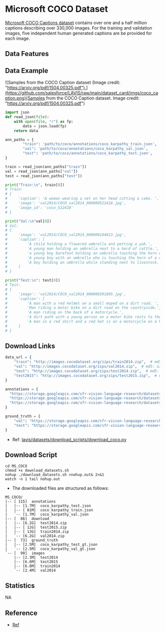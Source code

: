 # Microsoft COCO Dataset

[Microsoft COCO Captions dataset](https://github.com/tylin/coco-caption) contains over one and a half million captions describing over 330,000 images. For the training and validation images, five independent human generated captions are be provided for each image.


## Data Features

## Data Example

![Samples from the COCO Caption dataset (Image credit: "https://arxiv.org/pdf/1504.00325.pdf").](https://github.com/salesforce/LAVIS/raw/main/dataset_card/imgs/coco_caption.png)(Samples from the COCO Caption dataset. Image credit: "https://arxiv.org/pdf/1504.00325.pdf")

```python
import json
def read_json(file):
    with open(file, "r") as fp:
        data = json.load(fp)
    return data

ann_paths = {
        "train": 'path/to/coco/annotations/coco_karpathy_train.json',
        "val": 'path/to/coco/annotations/coco_karpathy_val.json',
        "test": 'path/to/coco/annotations/coco_karpathy_test.json',
}

train = read_json(ann_paths["train"])
val = read_json(ann_paths["val"])
test = read_json(ann_paths["test"])

print("Train:\n", train[0])
# Train:
# {
#     'caption': 'A woman wearing a net on her head cutting a cake. ', 
#     'image': 'val2014/COCO_val2014_000000522418.jpg', 
#     'image_id': 'coco_522418'
# }

print("Val:\n"val[0])
# Val:
# {
#     'image': 'val2014/COCO_val2014_000000184613.jpg', 
#     'caption': [
#         'A child holding a flowered umbrella and petting a yak.', 
#         'A young man holding an umbrella next to a herd of cattle.', 
#         'a young boy barefoot holding an umbrella touching the horn of a cow', 
#         'A young boy with an umbrella who is touching the horn of a cow.', 
#         'A boy holding an umbrella while standing next to livestock.'
#     ]
# }

print("Test:\n": test[0])
# Test:
# {
#     'image': 'val2014/COCO_val2014_000000391895.jpg', 
#     'caption': [
#         'A man with a red helmet on a small moped on a dirt road. ', 
#         'Man riding a motor bike on a dirt road on the countryside.', 
#         'A man riding on the back of a motorcycle.', 
#         'A dirt path with a young person on a motor bike rests to the foreground of a verdant area with a bridge and a background of cloud-wreathed mountains. ', 
#         'A man in a red shirt and a red hat is on a motorcycle on a hill side.'
#     ]
# }
```

## Download Links

```python
data_url = {
    "train": "http://images.cocodataset.org/zips/train2014.zip",  # md5: 0da8c0bd3d6becc4dcb32757491aca88
    "val": "http://images.cocodataset.org/zips/val2014.zip",  # md5: a3d79f5ed8d289b7a7554ce06a5782b3
    "test": "http://images.cocodataset.org/zips/test2014.zip",  # md5: 04127eef689ceac55e3a572c2c92f264
    "test2015": "http://images.cocodataset.org/zips/test2015.zip",  # md5: 04127eef689ceac55e3a572c2c92f264
}

annotations = {
  "https://storage.googleapis.com/sfr-vision-language-research/datasets/coco_karpathy_train.json",
  "https://storage.googleapis.com/sfr-vision-language-research/datasets/coco_karpathy_val.json",
  "https://storage.googleapis.com/sfr-vision-language-research/datasets/coco_karpathy_test.json",
}

ground_truth = {
    "val": "https://storage.googleapis.com/sfr-vision-language-research/datasets/coco_karpathy_val_gt.json",
    "test": "https://storage.googleapis.com/sfr-vision-language-research/datasets/coco_karpathy_test_gt.json",
}
```
- Ref: [lavis/datasets/download_scripts/download_coco.py](https://github.com/salesforce/LAVIS/blob/main/lavis/datasets/download_scripts/download_coco.py)

## Download Script

```shell
cd MS_COCO
chmod +x download_datasets.sh
nohup ./download_datasets.sh >nohup.out& 2>&1
watch -n 1 tail nohup.out
```

- The downloaded files are structured as follows:

```
MS_COCO/
|-- [ 115]  annotations
|   |-- [1.7M]  coco_karpathy_test.json
|   |-- [ 81M]  coco_karpathy_train.json
|   `-- [1.7M]  coco_karpathy_val.json
|-- [  86]  download
|   |-- [6.2G]  test2014.zip
|   |-- [ 12G]  test2015.zip
|   |-- [ 13G]  train2014.zip
|   `-- [6.2G]  val2014.zip
|-- [  73]  ground_truth
|   |-- [2.5M]  coco_karpathy_test_gt.json
|   `-- [2.5M]  coco_karpathy_val_gt.json
`-- [  90]  images
    |-- [2.3M]  test2014
    |-- [6.6M]  test2015
    |-- [6.8M]  train2014
    `-- [2.4M]  val2014
```

## Statistics

NA

## Reference

- [Ref](https://github.com/salesforce/LAVIS/blob/main/dataset_card/coco_caption.md)